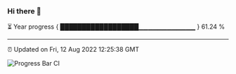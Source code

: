 ### Hi there 👋

⏳ Year progress { ██████████████████▁▁▁▁▁▁▁▁▁▁▁▁ } 61.24 %

---

⏰ Updated on Fri, 12 Aug 2022 12:25:38 GMT

![Progress Bar CI](https://github.com/liununu/liununu/workflows/Progress%20Bar%20CI/badge.svg)
